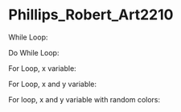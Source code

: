 # Phillips_Robert_Art2210


<div align=left>

While Loop:

Do While Loop:

For Loop, x variable:

For Loop, x and y variable:

For loop, x and y variable with random colors: